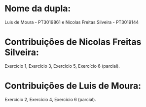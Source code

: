 # Nome da dupla:
Luis de Moura - PT3019861 e
Nicolas Freitas Silveira - PT3019144

# Contribuições de Nicolas Freitas Silveira:
Exercício 1, 
Exercício 3, 
Exercício 5, 
Exercício 6 (parcial).

# Contribuições de Luis de Moura:
Exercício 2,
Exercício 4,
Exercício 6 (parcial).
